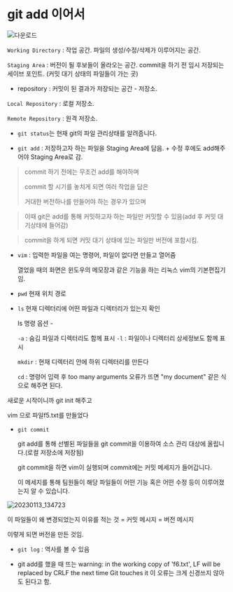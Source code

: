 # git add 이어서





![다운로드](https://user-images.githubusercontent.com/122002745/212233588-7903792a-8b6f-4236-8a2c-382feeccff69.png)


`Working Directory` : 작업 공간. 파일의 생성/수정/삭제가 이루어지는 공간.





`Staging Area` : 버전이 될 후보들이 올라오는 공간. commit을 하기 전 임시 저장되는 세이브 포인트.
(커밋 대기 상태의 파일들이 가는 곳)






* repository : 커밋이 된 결과가 저장되는 공간 - 저장소.

`Local Repository` : 로컬 저장소. 


`Remote Repository` : 원격 저장소.



* `git status`는 현재 git의 파일 관리상태를 알려줍니다.


* `git add` : 저장하고자 하는 파일을 Staging Area에 담음. + 수정 후에도 add해주어야 Staging Area로 감.


> commit 하기 전에는 무조건 add를 해야하며 
> 
> commit 할 시기를 놓치게 되면 여러 작업을 담은 
> 
> 거대한 버전하나를 만들어야 하는 경우가 있으며 

> 이때 git은 add를 통해 커밋하고자 하는 파일만 커밋할 수 있음(add 후 커밋 대기상태에 들어감)


> commit을 하게 되면 커밋 대기 상태에 있는 파일만 버전에 포함시킴.




* `vim` : 입력한 파일을 여는 명령어, 파일이 없다면 만들고 열어줌

   열었을 때의 화면은 윈도우의 메모장과 같은 기능을 하는 리눅스 vim의 기본편집기 임.





* `pwd` 현재 위치 경로





* `ls` 현재 디렉터리에 어떤 파일과 디렉터리가 있는지 확인

   ls 명령 옵션 - 
   
   `-a` : 숨김 파일과 디렉터리도 함께 표시
   `-l` : 파일이나 디렉터리 상세정보도 함께 표시
   
   
   
   
   
   `mkdir` : 현재 디렉터리 안에 하위 디렉터리를 만든다
   
   
   
   
   
   
   
   `cd` : 명령어 입력 후 too many arguments 오류가 뜨면 "my document" 같은 식으로 해주면 된다.
   
   
새로운 시작이니까 git init 해주고

vim 으로 파일f5.txt를 만들었다

* `git commit`

  git add를 통해 선별된 파일들을 git commit을 이용하여 소스 관리 대상에 올립니다.(로컬 저장소에 저장됨)

  git commit을 하면 vim이 실행되며 commit에는 커밋 메세지가 들어갑니다. 

  이 메세지를 통해 팀원들이 해당 파일들이 어떤 기능 혹은 어떤 수정 등이 이루어졌는지 알 수 있습니다. 



![20230113_134723](https://user-images.githubusercontent.com/122002745/212239758-72418be0-7ec5-421d-9e05-2be86b61685e.png)




이 파일들이 왜 변경되었는지 이유를 적는 것 = 커밋 메시지 = 버전 메시지



이렇게 되면 버전을 만든 것임.






* `git log` : 역사를 볼 수 있음






* git add를 했을 때 뜨는 warning: in the working copy of 'f6.txt', LF will be replaced by CRLF the next time Git touches it
이 오류는 크게 신경쓰지 않아도 된다고 함.

